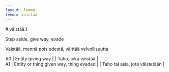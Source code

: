 ```yaml
---
layout: lemma
lemma: väistää
---
```


<div class="sense">
# <span class="sensename">väistää.1</span>

<span class="description">Step aside, give way, evade</span>



<span class="description">Väistää, mennä pois edestä, välttää velvollisuutta</span>

A0 | Entity giving way |   | Taho, joka väistää |  
A1 | Entity or thing given way, thing evaded |   | Taho tai asia, jota väistetään |  

</div>

